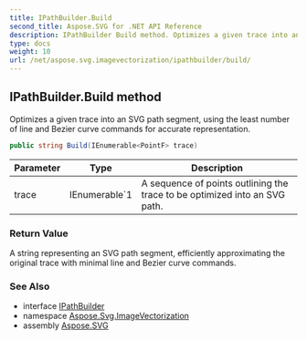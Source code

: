 ```yaml
---
title: IPathBuilder.Build
second_title: Aspose.SVG for .NET API Reference
description: IPathBuilder Build method. Optimizes a given trace into an SVG path segment using the least number of line and Bezier curve commands for accurate representation
type: docs
weight: 10
url: /net/aspose.svg.imagevectorization/ipathbuilder/build/
---
```

## IPathBuilder.Build method

Optimizes a given trace into an SVG path segment, using the least number of line and Bezier curve commands for accurate representation.

```csharp
public string Build(IEnumerable<PointF> trace)
```

| Parameter | Type | Description |
| --- | --- | --- |
| trace | IEnumerable`1 | A sequence of points outlining the trace to be optimized into an SVG path. |

### Return Value

A string representing an SVG path segment, efficiently approximating the original trace with minimal line and Bezier curve commands.

### See Also

* interface [IPathBuilder](../)
* namespace [Aspose.Svg.ImageVectorization](../../../aspose.svg.imagevectorization/)
* assembly [Aspose.SVG](../../../)
